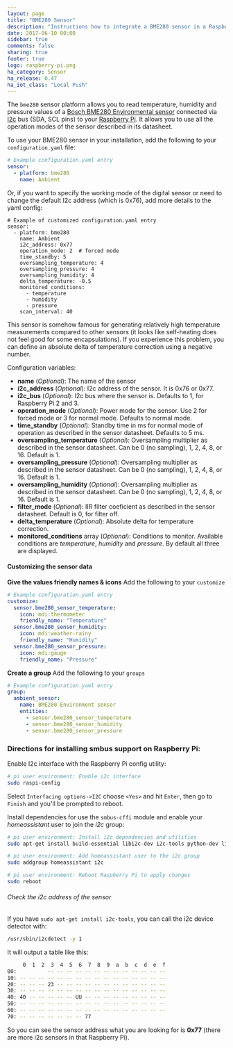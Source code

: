 ```yaml
---
layout: page
title: "BME280 Sensor"
description: "Instructions how to integrate a BME280 sensor in a Raspberry PI into Home Assistant."
date: 2017-06-10 00:00
sidebar: true
comments: false
sharing: true
footer: true
logo: raspberry-pi.png
ha_category: Sensor
ha_release: 0.47
ha_iot_class: "Local Push"
---
```



The `bme280` sensor platform allows you to read temperature, humidity and pressure values of a [Bosch BME280 Environmental sensor](https://cdn-shop.adafruit.com/datasheets/BST-BME280_DS001-10.pdf) connected via [I2c](https://en.wikipedia.org/wiki/I²C) bus (SDA, SCL pins) to your [Raspberry Pi](https://www.raspberrypi.org/). It allows you to use all the operation modes of the sensor described in its datasheet.

To use your BME280 sensor in your installation, add the following to your `configuration.yaml` file:

```yaml
# Example configuration.yaml entry
sensor:
  - platform: bme280
    name: Ambient
```

Or, if you want to specify the working mode of the digital sensor or need to change the default I2c address (which is 0x76), add more details to the yaml config:

```
# Example of customized configuration.yaml entry
sensor:
  - platform: bme280
    name: Ambient
    i2c_address: 0x77
    operation_mode: 2  # forced mode
    time_standby: 5
    oversampling_temperature: 4
    oversampling_pressure: 4
    oversampling_humidity: 4
    delta_temperature: -0.5
    monitored_conditions:
      - temperature
      - humidity
      - pressure
    scan_interval: 40
```
This sensor is somehow famous for generating relatively high temperature measurements compared to other sensors (it looks like self-heating does not feel good for some encapsulations). If you experience this problem, you can define an absolute delta of temperature correction using a negative number.

Configuration variables:

- **name** (*Optional*): The name of the sensor
- **i2c_address** (*Optional*): I2c address of the sensor. It is 0x76 or 0x77.
- **i2c_bus** (*Optional*): I2c bus where the sensor is. Defaults to 1, for Raspberry Pi 2 and 3.
- **operation_mode** (*Optional*): Power mode for the sensor. Use 2 for forced mode or 3 for normal mode. Defaults to normal mode.
- **time_standby** (*Optional*): Standby time in ms for normal mode of operation as described in the sensor datasheet. Defaults to 5 ms.
- **oversampling_temperature** (*Optional*): Oversampling multiplier as described in the sensor datasheet. Can be 0 (no sampling), 1, 2, 4, 8, or 16. Default is 1.
- **oversampling_pressure** (*Optional*): Oversampling multiplier as described in the sensor datasheet. Can be 0 (no sampling), 1, 2, 4, 8, or 16. Default is 1.
- **oversampling_humidity** (*Optional*): Oversampling multiplier as described in the sensor datasheet. Can be 0 (no sampling), 1, 2, 4, 8, or 16. Default is 1.
- **filter_mode** (*Optional*): IIR filter coeficient as described in the sensor datasheet. Default is 0, for filter off.
- **delta_temperature** (*Optional*): Absolute delta for temperature correction.
- **monitored_conditions** array  (*Optional*): Conditions to monitor. Available conditions are *temperature*, *humidity* and *pressure*. By default all three are displayed.

#### Customizing the sensor data

**Give the values friendly names & icons**
Add the following to your `customize`

```yaml
# Example configuration.yaml entry
customize:
  sensor.bme280_sensor_temperature:
    icon: mdi:thermometer
    friendly_name: "Temperature"
  sensor.bme280_sensor_humidity:
    icon: mdi:weather-rainy
    friendly_name: "Humidity"
  sensor.bme280_sensor_pressure:
    icon: mdi:gauge
    friendly_name: "Pressure"
```

**Create a group**
Add the following to your `groups`

```yaml
# Example configuration.yaml entry
group:
  ambient_sensor:
    name: BME280 Environment sensor
    entities:
      - sensor.bme280_sensor_temperature
      - sensor.bme280_sensor_humidity
      - sensor.bme280_sensor_pressure
```


### Directions for installing smbus support on Raspberry Pi:

Enable I2c interface with the Raspberry Pi config utility:
```bash
# pi user environment: Enable i2c interface
sudo raspi-config
```
Select `Interfacing options->I2C` choose `<Yes>` and hit `Enter`, then go to `Finish` and you'll be prompted to reboot.

Install dependencies for use the `smbus-cffi` module and enable your _homeassistant_ user to join the _i2c_ group:
```bash
# pi user environment: Install i2c dependencies and utilities
sudo apt-get install build-essential libi2c-dev i2c-tools python-dev libffi-dev

# pi user environment: Add homeassistant user to the i2c group
sudo addgroup homeassistant i2c

# pi user environment: Reboot Raspberry Pi to apply changes
sudo reboot
```

###### Check the i2c address of the sensor

If you have `sudo apt-get install i2c-tools`, you can call the i2c device detector with:

```bash
/usr/sbin/i2cdetect -y 1
```

It will output a table like this:

```bash
     0  1  2  3  4  5  6  7  8  9  a  b  c  d  e  f
00:          -- -- -- -- -- -- -- -- -- -- -- -- --
10: -- -- -- -- -- -- -- -- -- -- -- -- -- -- -- --
20: -- -- -- 23 -- -- -- -- -- -- -- -- -- -- -- --
30: -- -- -- -- -- -- -- -- -- -- -- -- -- -- -- --
40: 40 -- -- -- -- -- UU -- -- -- -- -- -- -- -- --
50: -- -- -- -- -- -- -- -- -- -- -- -- -- -- -- --
60: -- -- -- -- -- -- -- -- -- -- -- -- -- -- -- --
70: -- -- -- -- -- -- -- 77
```

So you can see the sensor address what you are looking for is **0x77** (there are more i2c sensors in that Raspberry Pi).
